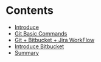 <!-- CONTENT TABLE START -->

# Contents
- [Introduce](1-Introduce.md)
- [Git Basic Commands](2-Basics.md)
- [Git + Bitbucket + Jira WorkFlow](3-Workflow.md)
- [Introduce Bitbucket](4-Bitbucket.md)
- [Summary](5-Summary.md)

<!-- CONTENT TABLE END -->
